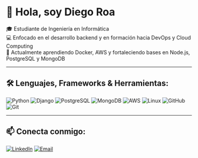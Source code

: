 # 👋 Hola, soy Diego Roa

🎓 Estudiante de Ingeniería en Informática  
💻 Enfocado en el desarrollo backend y en formación hacia DevOps y Cloud Computing  
🌱 Actualmente aprendiendo Docker, AWS y fortaleciendo bases en Node.js, PostgreSQL y MongoDB  

---

## 🛠️ Lenguajes, Frameworks & Herramientas:

![Python](https://img.shields.io/badge/Python-3670A0?style=for-the-badge&logo=python&logoColor=ffdd54)
![Django](https://img.shields.io/badge/Django-092E20?style=for-the-badge&logo=django&logoColor=white)
![PostgreSQL](https://img.shields.io/badge/PostgreSQL-316192?style=for-the-badge&logo=postgresql&logoColor=white)
![MongoDB](https://img.shields.io/badge/MongoDB-4EA94B?style=for-the-badge&logo=mongodb&logoColor=white)
![AWS](https://img.shields.io/badge/AWS-232F3E?style=for-the-badge&logo=amazonaws&logoColor=white)
![Linux](https://img.shields.io/badge/Linux-FCC624?style=for-the-badge&logo=linux&logoColor=black)
![GitHub](https://img.shields.io/badge/GitHub-100000?style=for-the-badge&logo=github&logoColor=white)
![Git](https://img.shields.io/badge/Git-F05032?style=for-the-badge&logo=git&logoColor=white)

---

## 📫 Conecta conmigo:

[![LinkedIn](https://img.shields.io/badge/LinkedIn-blue?style=for-the-badge&logo=linkedin&logoColor=white)](https://www.linkedin.com/in/diegoroadev/)
[![Email](https://img.shields.io/badge/Email-000000?style=for-the-badge&logo=gmail&logoColor=white)](mailto:diegoroa177@gmail.com)
